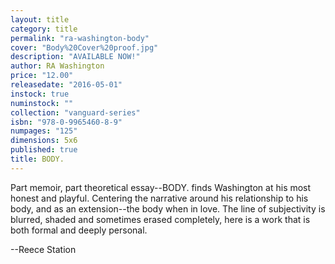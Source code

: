 ```yaml
---
layout: title
category: title
permalink: "ra-washington-body"
cover: "Body%20Cover%20proof.jpg"
description: "AVAILABLE NOW!"
author: RA Washington
price: "12.00"
releasedate: "2016-05-01"
instock: true
numinstock: ""
collection: "vanguard-series"
isbn: "978-0-9965460-8-9"
numpages: "125"
dimensions: 5x6
published: true
title: BODY.
---
```

Part memoir, part theoretical essay--BODY. finds Washington at his most honest and playful. Centering the narrative around his relationship to his body, and as an extension--the body when in love. The line of subjectivity is blurred, shaded and sometimes erased completely, here is a work that is both formal and deeply personal.

--Reece Station
